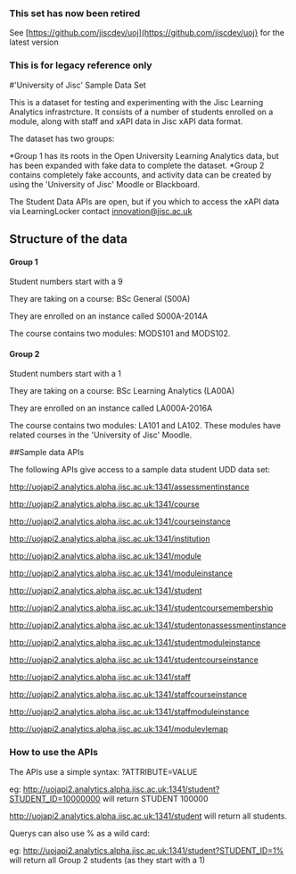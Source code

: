 
### This set has now been retired

See [https://github.com/jiscdev/uoj](https://github.com/jiscdev/uoj} for the latest version

### This is for legacy reference only

#'University of Jisc' Sample Data Set

This is a dataset for testing and experimenting with the Jisc Learning Analytics infrastrcture.  It consists of a number of students enrolled
on a module, along with staff and xAPI data in Jisc xAPI data format.

The dataset has two groups:

*Group 1 has its roots in the Open University Learning Analytics data, but has been expanded with fake data to complete the dataset.
*Group 2 contains completely fake accounts, and activity data can be created by using the 'University of Jisc' Moodle or Blackboard.

The Student Data APIs are open, but if you which to access the xAPI data via LearningLocker contact innovation@jisc.ac.uk

## Structure of the data

#### Group 1

Student numbers start with a 9

They are taking on a course: BSc General (S00A)

They are enrolled on an instance called S000A-2014A

The course contains two modules: MODS101 and MODS102.

#### Group 2

Student numbers start with a 1

They are taking on a course: BSc Learning Analytics (LA00A)

They are enrolled on an instance called LA000A-2016A

The course contains two modules: LA101 and LA102.  These modules have related courses in the 'University of Jisc' Moodle.


##Sample data APIs

The following APIs give access to a sample data student UDD data set:

http://uojapi2.analytics.alpha.jisc.ac.uk:1341/assessmentinstance

http://uojapi2.analytics.alpha.jisc.ac.uk:1341/course

http://uojapi2.analytics.alpha.jisc.ac.uk:1341/courseinstance

http://uojapi2.analytics.alpha.jisc.ac.uk:1341/institution

http://uojapi2.analytics.alpha.jisc.ac.uk:1341/module

http://uojapi2.analytics.alpha.jisc.ac.uk:1341/moduleinstance

http://uojapi2.analytics.alpha.jisc.ac.uk:1341/student

http://uojapi2.analytics.alpha.jisc.ac.uk:1341/studentcoursemembership

http://uojapi2.analytics.alpha.jisc.ac.uk:1341/studentonassessmentinstance

http://uojapi2.analytics.alpha.jisc.ac.uk:1341/studentmoduleinstance

http://uojapi2.analytics.alpha.jisc.ac.uk:1341/studentcourseinstance

http://uojapi2.analytics.alpha.jisc.ac.uk:1341/staff

http://uojapi2.analytics.alpha.jisc.ac.uk:1341/staffcourseinstance

http://uojapi2.analytics.alpha.jisc.ac.uk:1341/staffmoduleinstance

http://uojapi2.analytics.alpha.jisc.ac.uk:1341/modulevlemap

### How to use the APIs

The APIs use a simple syntax: ?ATTRIBUTE=VALUE

eg: http://uojapi2.analytics.alpha.jisc.ac.uk:1341/student?STUDENT_ID=10000000  will return STUDENT 100000

http://uojapi2.analytics.alpha.jisc.ac.uk:1341/student  will return all students.

Querys can also use % as a wild card:

eg: http://uojapi2.analytics.alpha.jisc.ac.uk:1341/student?STUDENT_ID=1% will return all Group 2 students (as they start with a 1)

